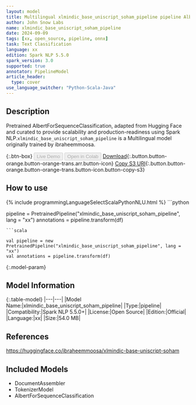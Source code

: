 ```yaml
---
layout: model
title: Multilingual xlmindic_base_uniscript_soham_pipeline pipeline AlbertForSequenceClassification from ibraheemmoosa
author: John Snow Labs
name: xlmindic_base_uniscript_soham_pipeline
date: 2024-09-09
tags: [xx, open_source, pipeline, onnx]
task: Text Classification
language: xx
edition: Spark NLP 5.5.0
spark_version: 3.0
supported: true
annotator: PipelineModel
article_header:
  type: cover
use_language_switcher: "Python-Scala-Java"
---
```


## Description

Pretrained AlbertForSequenceClassification, adapted from Hugging Face and curated to provide scalability and production-readiness using Spark NLP.`xlmindic_base_uniscript_soham_pipeline` is a Multilingual model originally trained by ibraheemmoosa.

{:.btn-box}
<button class="button button-orange" disabled>Live Demo</button>
<button class="button button-orange" disabled>Open in Colab</button>
[Download](https://s3.amazonaws.com/auxdata.johnsnowlabs.com/public/models/xlmindic_base_uniscript_soham_pipeline_xx_5.5.0_3.0_1725924625203.zip){:.button.button-orange.button-orange-trans.arr.button-icon}
[Copy S3 URI](s3://auxdata.johnsnowlabs.com/public/models/xlmindic_base_uniscript_soham_pipeline_xx_5.5.0_3.0_1725924625203.zip){:.button.button-orange.button-orange-trans.button-icon.button-copy-s3}

## How to use



<div class="tabs-box" markdown="1">
{% include programmingLanguageSelectScalaPythonNLU.html %}
```python

pipeline = PretrainedPipeline("xlmindic_base_uniscript_soham_pipeline", lang = "xx")
annotations =  pipeline.transform(df)   

```
```scala

val pipeline = new PretrainedPipeline("xlmindic_base_uniscript_soham_pipeline", lang = "xx")
val annotations = pipeline.transform(df)

```
</div>

{:.model-param}
## Model Information

{:.table-model}
|---|---|
|Model Name:|xlmindic_base_uniscript_soham_pipeline|
|Type:|pipeline|
|Compatibility:|Spark NLP 5.5.0+|
|License:|Open Source|
|Edition:|Official|
|Language:|xx|
|Size:|54.0 MB|

## References

https://huggingface.co/ibraheemmoosa/xlmindic-base-uniscript-soham

## Included Models

- DocumentAssembler
- TokenizerModel
- AlbertForSequenceClassification
